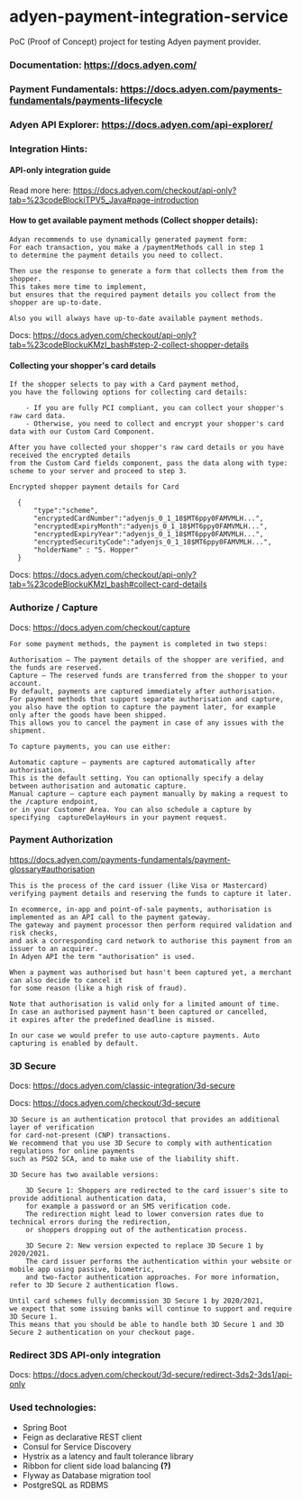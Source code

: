 # adyen-payment-integration-service

PoC (Proof of Concept) project for testing Adyen payment provider.

### Documentation: https://docs.adyen.com/
### Payment Fundamentals: https://docs.adyen.com/payments-fundamentals/payments-lifecycle
### Adyen API Explorer: https://docs.adyen.com/api-explorer/

### Integration Hints:

#### API-only integration guide

Read more here: https://docs.adyen.com/checkout/api-only?tab=%23codeBlockiTPV5_Java#page-introduction

#### How to get available payment methods (Collect shopper details):

    Adyan recommends to use dynamically generated payment form: 
    For each transaction, you make a /paymentMethods call in step 1 
    to determine the payment details you need to collect.
    
    Then use the response to generate a form that collects them from the shopper. 
    This takes more time to implement, 
    but ensures that the required payment details you collect from the shopper are up-to-date.
    
    Also you will always have up-to-date available payment methods.

Docs: https://docs.adyen.com/checkout/api-only?tab=%23codeBlockuKMzI_bash#step-2-collect-shopper-details

#### Collecting your shopper's card details

    If the shopper selects to pay with a Card payment method, 
    you have the following options for collecting card details:

        - If you are fully PCI compliant, you can collect your shopper's raw card data.
        - Otherwise, you need to collect and encrypt your shopper's card data with our Custom Card Component.

    After you have collected your shopper's raw card details or you have received the encrypted details 
    from the Custom Card fields component, pass the data along with type: scheme to your server and proceed to step 3.

    Encrypted shopper payment details for Card

      {
          "type":"scheme",
          "encryptedCardNumber":"adyenjs_0_1_18$MT6ppy0FAMVMLH...",
          "encryptedExpiryMonth":"adyenjs_0_1_18$MT6ppy0FAMVMLH...",
          "encryptedExpiryYear":"adyenjs_0_1_18$MT6ppy0FAMVMLH...",
          "encryptedSecurityCode":"adyenjs_0_1_18$MT6ppy0FAMVMLH...",
          "holderName" : "S. Hopper"
      }

Docs: https://docs.adyen.com/checkout/api-only?tab=%23codeBlockuKMzI_bash#collect-card-details

### Authorize / Capture

Docs: https://docs.adyen.com/checkout/capture

    For some payment methods, the payment is completed in two steps:
    
    Authorisation – The payment details of the shopper are verified, and the funds are reserved.
    Capture – The reserved funds are transferred from the shopper to your account. 
    By default, payments are captured immediately after authorisation. 
    For payment methods that support separate authorisation and capture, 
    you also have the option to capture the payment later, for example only after the goods have been shipped. 
    This allows you to cancel the payment in case of any issues with the shipment. 
    
    To capture payments, you can use either:   
    
    Automatic capture – payments are captured automatically after authorisation. 
    This is the default setting. You can optionally specify a delay between authorisation and automatic capture.
    Manual capture – capture each payment manually by making a request to the /capture endpoint, 
    or in your Customer Area. You can also schedule a capture by specifying  captureDelayHours in your payment request.

### Payment Authorization

https://docs.adyen.com/payments-fundamentals/payment-glossary#authorisation

    This is the process of the card issuer (like Visa or Mastercard) verifying payment details and reserving the funds to capture it later.
    
    In ecommerce, in-app and point-of-sale payments, authorisation is implemented as an API call to the payment gateway. 
    The gateway and payment processor then perform required validation and risk checks, 
    and ask a corresponding card network to authorise this payment from an issuer to an acquirer. 
    In Adyen API the term "authorisation" is used.
    
    When a payment was authorised but hasn't been captured yet, a merchant can also decide to cancel it 
    for some reason (like a high risk of fraud).
    
    Note that authorisation is valid only for a limited amount of time. 
    In case an authorised payment hasn't been captured or cancelled, 
    it expires after the predefined deadline is missed.
    
    In our case we would prefer to use auto-capture payments. Auto capturing is enabled by default.

### 3D Secure

Docs: https://docs.adyen.com/classic-integration/3d-secure

Docs: https://docs.adyen.com/checkout/3d-secure

    3D Secure is an authentication protocol that provides an additional layer of verification 
    for card-not-present (CNP) transactions. 
    We recommend that you use 3D Secure to comply with authentication regulations for online payments 
    such as PSD2 SCA, and to make use of the liability shift.
    
    3D Secure has two available versions:
    
        3D Secure 1: Shoppers are redirected to the card issuer's site to provide additional authentication data, 
        for example a password or an SMS verification code. 
        The redirection might lead to lower conversion rates due to technical errors during the redirection, 
        or shoppers dropping out of the authentication process.
        
        3D Secure 2: New version expected to replace 3D Secure 1 by 2020/2021. 
        The card issuer performs the authentication within your website or mobile app using passive, biometric, 
        and two-factor authentication approaches. For more information, refer to 3D Secure 2 authentication flows.

    Until card schemes fully decommission 3D Secure 1 by 2020/2021, 
    we expect that some issuing banks will continue to support and require 3D Secure 1. 
    This means that you should be able to handle both 3D Secure 1 and 3D Secure 2 authentication on your checkout page.

### Redirect 3DS API-only integration

Docs: https://docs.adyen.com/checkout/3d-secure/redirect-3ds2-3ds1/api-only

### Used technologies:

- Spring Boot
- Feign as declarative REST client
- Consul for Service Discovery
- Hystrix as a latency and fault tolerance library
- Ribbon for client side load balancing **(?)**
- Flyway as Database migration tool
- PostgreSQL as RDBMS
